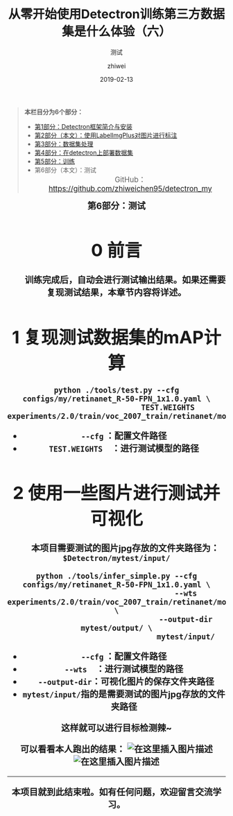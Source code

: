 ﻿---
layout:     post              # 使用的布局（不需要改）
title:      从零开始使用Detectron训练第三方数据集是什么体验（六）         # 标题
subtitle:   测试
date:       2019-02-13    # 时间
author:     zhiwei        # 作者
header-img: img/post-bg-2015.jpg  #这篇文章标题背景图片
catalog: true             # 是否归档
tags:               #标签
    - Detectron
---

> **本栏目分为6个部分：**
>
> - [第1部分：Detectron框架简介与安装](http://zhiweichen.top/2019/02/13/%E4%BB%8E%E9%9B%B6%E5%BC%80%E5%A7%8B%E4%BD%BF%E7%94%A8Detectron%E8%AE%AD%E7%BB%83%E7%AC%AC%E4%B8%89%E6%96%B9%E6%95%B0%E6%8D%AE%E9%9B%86%E6%98%AF%E4%BB%80%E4%B9%88%E4%BD%93%E9%AA%8C-%E4%B8%80/)
> - [第2部分（本文）：使用LabelImgPlus对图片进行标注](http://zhiweichen.top/2019/02/13/%E4%BB%8E%E9%9B%B6%E5%BC%80%E5%A7%8B%E4%BD%BF%E7%94%A8Detectron%E8%AE%AD%E7%BB%83%E7%AC%AC%E4%B8%89%E6%96%B9%E6%95%B0%E6%8D%AE%E9%9B%86%E6%98%AF%E4%BB%80%E4%B9%88%E4%BD%93%E9%AA%8C-%E4%BA%8C/)
> - [第3部分：数据集处理](http://zhiweichen.top/2019/02/13/%E4%BB%8E%E9%9B%B6%E5%BC%80%E5%A7%8B%E4%BD%BF%E7%94%A8Detectron%E8%AE%AD%E7%BB%83%E7%AC%AC%E4%B8%89%E6%96%B9%E6%95%B0%E6%8D%AE%E9%9B%86%E6%98%AF%E4%BB%80%E4%B9%88%E4%BD%93%E9%AA%8C-%E4%B8%89/)
> - [第4部分：在detectron上部署数据集](http://zhiweichen.top/2019/02/13/%E4%BB%8E%E9%9B%B6%E5%BC%80%E5%A7%8B%E4%BD%BF%E7%94%A8Detectron%E8%AE%AD%E7%BB%83%E7%AC%AC%E4%B8%89%E6%96%B9%E6%95%B0%E6%8D%AE%E9%9B%86%E6%98%AF%E4%BB%80%E4%B9%88%E4%BD%93%E9%AA%8C-%E5%9B%9B/)
> -  [第5部分：训练](http://zhiweichen.top/2019/02/13/%E4%BB%8E%E9%9B%B6%E5%BC%80%E5%A7%8B%E4%BD%BF%E7%94%A8Detectron%E8%AE%AD%E7%BB%83%E7%AC%AC%E4%B8%89%E6%96%B9%E6%95%B0%E6%8D%AE%E9%9B%86%E6%98%AF%E4%BB%80%E4%B9%88%E4%BD%93%E9%AA%8C-%E4%BA%94/)
> - 第6部分（本文）：测试
<big><center> GitHub：https://github.com/zhiweichen95/detectron_my

<center><b><big>第6部分：测试

# 0 前言
&emsp;&emsp;训练完成后，自动会进行测试输出结果。如果还需要复现测试结果，本章节内容将详述。
# 1 复现测试数据集的mAP计算

```
python ./tools/test.py --cfg configs/my/retinanet_R-50-FPN_1x1.0.yaml \
                       TEST.WEIGHTS experiments/2.0/train/voc_2007_train/retinanet/model_final.pkl
```
-  `--cfg` ：配置文件路径
- `TEST.WEIGHTS  `：进行测试模型的路径

# 2 使用一些图片进行测试并可视化
&emsp;&emsp;本项目需要测试的图片jpg存放的文件夹路径为：`$Detectron/mytest/input/`
```
python ./tools/infer_simple.py --cfg configs/my/retinanet_R-50-FPN_1x1.0.yaml \
                               --wts experiments/2.0/train/voc_2007_train/retinanet/model_final.pkl \
                               --output-dir mytest/output/ \
                               mytest/input/
```
-  `--cfg` ：配置文件路径
- `--wts  `：进行测试模型的路径
- ` --output-dir`：可视化图片的保存文件夹路径
- `mytest/input/`指的是需要测试的图片jpg存放的文件夹路径

这样就可以进行目标检测辣~

可以看看本人跑出的结果：
![在这里插入图片描述](https://img-blog.csdnimg.cn/20190213223609279.png?x-oss-process=image/watermark,type_ZmFuZ3poZW5naGVpdGk,shadow_10,text_aHR0cHM6Ly9ibG9nLmNzZG4ubmV0L3p3X19jaGVu,size_16,color_FFFFFF,t_70)
![在这里插入图片描述](https://img-blog.csdnimg.cn/20190213223648895.png?x-oss-process=image/watermark,type_ZmFuZ3poZW5naGVpdGk,shadow_10,text_aHR0cHM6Ly9ibG9nLmNzZG4ubmV0L3p3X19jaGVu,size_16,color_FFFFFF,t_70)
<hr>
本项目就到此结束啦。如有任何问题，欢迎留言交流学习。
